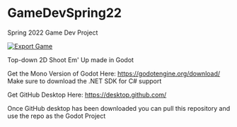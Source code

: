 # GameDevSpring22
Spring 2022 Game Dev Project

[![Export Game](https://github.com/speedacm/GameDevSpring22/actions/workflows/build.yml/badge.svg)](https://github.com/speedacm/GameDevSpring22/actions/workflows/build.yml)

Top-down 2D Shoot Em' Up made in Godot

Get the Mono Version of Godot Here: https://godotengine.org/download/
Make sure to download the .NET SDK for C# support

Get GitHub Desktop Here: https://desktop.github.com/

Once GitHub desktop has been downloaded you can pull this repository and use the repo as the Godot Project
